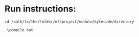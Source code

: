 # Run instructions:

```shell script
cd /path/to/the/folder/of/project/module/bytecode/directory

.\compile.bat
```